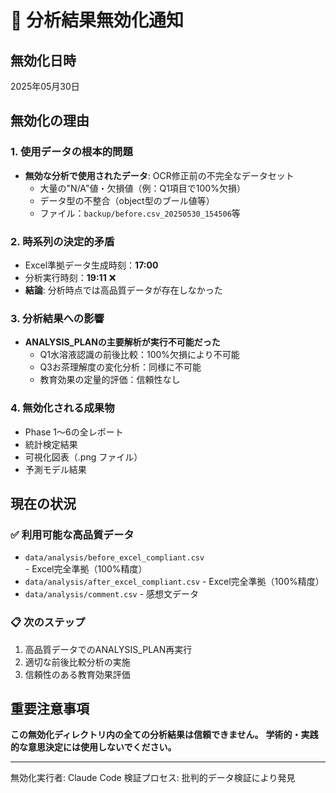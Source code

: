 # 🚨 分析結果無効化通知

## 無効化日時
2025年05月30日 

## 無効化の理由

### 1. **使用データの根本的問題**
- **無効な分析で使用されたデータ**: OCR修正前の不完全なデータセット
  - 大量の"N/A"値・欠損値（例：Q1項目で100%欠損）
  - データ型の不整合（object型のブール値等）
  - ファイル：`backup/before.csv_20250530_154506`等

### 2. **時系列の決定的矛盾**
- Excel準拠データ生成時刻：**17:00**
- 分析実行時刻：**19:11** ❌
- **結論**: 分析時点では高品質データが存在しなかった

### 3. **分析結果への影響**
- **ANALYSIS_PLANの主要解析が実行不可能だった**
  - Q1水溶液認識の前後比較：100%欠損により不可能
  - Q3お茶理解度の変化分析：同様に不可能
  - 教育効果の定量的評価：信頼性なし

### 4. **無効化される成果物**
- Phase 1〜6の全レポート
- 統計検定結果
- 可視化図表（.png ファイル）
- 予測モデル結果

## 現在の状況

### ✅ 利用可能な高品質データ
- `data/analysis/before_excel_compliant.csv` - Excel完全準拠（100%精度）
- `data/analysis/after_excel_compliant.csv` - Excel完全準拠（100%精度）
- `data/analysis/comment.csv` - 感想文データ

### 📋 次のステップ
1. 高品質データでのANALYSIS_PLAN再実行
2. 適切な前後比較分析の実施
3. 信頼性のある教育効果評価

## 重要注意事項

**この無効化ディレクトリ内の全ての分析結果は信頼できません。**
**学術的・実践的な意思決定には使用しないでください。**

---
無効化実行者: Claude Code
検証プロセス: 批判的データ検証により発見